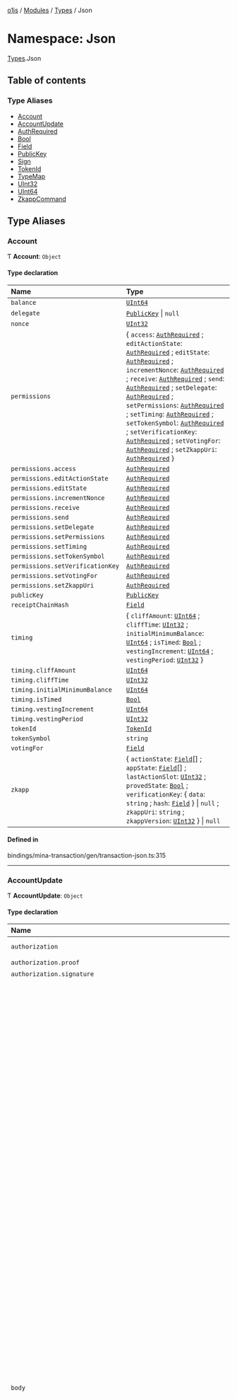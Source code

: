 [o1js](../README.md) / [Modules](../modules.md) / [Types](Types.md) / Json

# Namespace: Json

[Types](Types.md).Json

## Table of contents

### Type Aliases

- [Account](Types.Json.md#account)
- [AccountUpdate](Types.Json.md#accountupdate)
- [AuthRequired](Types.Json.md#authrequired)
- [Bool](Types.Json.md#bool)
- [Field](Types.Json.md#field)
- [PublicKey](Types.Json.md#publickey)
- [Sign](Types.Json.md#sign)
- [TokenId](Types.Json.md#tokenid)
- [TypeMap](Types.Json.md#typemap)
- [UInt32](Types.Json.md#uint32)
- [UInt64](Types.Json.md#uint64)
- [ZkappCommand](Types.Json.md#zkappcommand)

## Type Aliases

### Account

Ƭ **Account**: `Object`

#### Type declaration

| Name | Type |
| :------ | :------ |
| `balance` | [`UInt64`](Types.Json.md#uint64) |
| `delegate` | [`PublicKey`](Types.Json.md#publickey) \| ``null`` |
| `nonce` | [`UInt32`](Types.Json.md#uint32) |
| `permissions` | \{ `access`: [`AuthRequired`](Types.Json.md#authrequired) ; `editActionState`: [`AuthRequired`](Types.Json.md#authrequired) ; `editState`: [`AuthRequired`](Types.Json.md#authrequired) ; `incrementNonce`: [`AuthRequired`](Types.Json.md#authrequired) ; `receive`: [`AuthRequired`](Types.Json.md#authrequired) ; `send`: [`AuthRequired`](Types.Json.md#authrequired) ; `setDelegate`: [`AuthRequired`](Types.Json.md#authrequired) ; `setPermissions`: [`AuthRequired`](Types.Json.md#authrequired) ; `setTiming`: [`AuthRequired`](Types.Json.md#authrequired) ; `setTokenSymbol`: [`AuthRequired`](Types.Json.md#authrequired) ; `setVerificationKey`: [`AuthRequired`](Types.Json.md#authrequired) ; `setVotingFor`: [`AuthRequired`](Types.Json.md#authrequired) ; `setZkappUri`: [`AuthRequired`](Types.Json.md#authrequired)  } |
| `permissions.access` | [`AuthRequired`](Types.Json.md#authrequired) |
| `permissions.editActionState` | [`AuthRequired`](Types.Json.md#authrequired) |
| `permissions.editState` | [`AuthRequired`](Types.Json.md#authrequired) |
| `permissions.incrementNonce` | [`AuthRequired`](Types.Json.md#authrequired) |
| `permissions.receive` | [`AuthRequired`](Types.Json.md#authrequired) |
| `permissions.send` | [`AuthRequired`](Types.Json.md#authrequired) |
| `permissions.setDelegate` | [`AuthRequired`](Types.Json.md#authrequired) |
| `permissions.setPermissions` | [`AuthRequired`](Types.Json.md#authrequired) |
| `permissions.setTiming` | [`AuthRequired`](Types.Json.md#authrequired) |
| `permissions.setTokenSymbol` | [`AuthRequired`](Types.Json.md#authrequired) |
| `permissions.setVerificationKey` | [`AuthRequired`](Types.Json.md#authrequired) |
| `permissions.setVotingFor` | [`AuthRequired`](Types.Json.md#authrequired) |
| `permissions.setZkappUri` | [`AuthRequired`](Types.Json.md#authrequired) |
| `publicKey` | [`PublicKey`](Types.Json.md#publickey) |
| `receiptChainHash` | [`Field`](Types.Json.md#field) |
| `timing` | \{ `cliffAmount`: [`UInt64`](Types.Json.md#uint64) ; `cliffTime`: [`UInt32`](Types.Json.md#uint32) ; `initialMinimumBalance`: [`UInt64`](Types.Json.md#uint64) ; `isTimed`: [`Bool`](Types.Json.md#bool) ; `vestingIncrement`: [`UInt64`](Types.Json.md#uint64) ; `vestingPeriod`: [`UInt32`](Types.Json.md#uint32)  } |
| `timing.cliffAmount` | [`UInt64`](Types.Json.md#uint64) |
| `timing.cliffTime` | [`UInt32`](Types.Json.md#uint32) |
| `timing.initialMinimumBalance` | [`UInt64`](Types.Json.md#uint64) |
| `timing.isTimed` | [`Bool`](Types.Json.md#bool) |
| `timing.vestingIncrement` | [`UInt64`](Types.Json.md#uint64) |
| `timing.vestingPeriod` | [`UInt32`](Types.Json.md#uint32) |
| `tokenId` | [`TokenId`](Types.Json.md#tokenid) |
| `tokenSymbol` | `string` |
| `votingFor` | [`Field`](Types.Json.md#field) |
| `zkapp` | \{ `actionState`: [`Field`](Types.Json.md#field)[] ; `appState`: [`Field`](Types.Json.md#field)[] ; `lastActionSlot`: [`UInt32`](Types.Json.md#uint32) ; `provedState`: [`Bool`](Types.Json.md#bool) ; `verificationKey`: \{ `data`: `string` ; `hash`: [`Field`](Types.Json.md#field)  } \| ``null`` ; `zkappUri`: `string` ; `zkappVersion`: [`UInt32`](Types.Json.md#uint32)  } \| ``null`` |

#### Defined in

bindings/mina-transaction/gen/transaction-json.ts:315

___

### AccountUpdate

Ƭ **AccountUpdate**: `Object`

#### Type declaration

| Name | Type |
| :------ | :------ |
| `authorization` | \{ `proof`: `string` \| ``null`` ; `signature`: `string` \| ``null``  } |
| `authorization.proof` | `string` \| ``null`` |
| `authorization.signature` | `string` \| ``null`` |
| `body` | \{ `actions`: [`Field`](Types.Json.md#field)[][] ; `authorizationKind`: \{ `isProved`: [`Bool`](Types.Json.md#bool) ; `isSigned`: [`Bool`](Types.Json.md#bool) ; `verificationKeyHash`: [`Field`](Types.Json.md#field)  } ; `balanceChange`: \{ `magnitude`: [`UInt64`](Types.Json.md#uint64) ; `sgn`: [`Sign`](Types.Json.md#sign)  } ; `callData`: [`Field`](Types.Json.md#field) ; `callDepth`: `number` ; `events`: [`Field`](Types.Json.md#field)[][] ; `implicitAccountCreationFee`: [`Bool`](Types.Json.md#bool) ; `incrementNonce`: [`Bool`](Types.Json.md#bool) ; `mayUseToken`: \{ `inheritFromParent`: [`Bool`](Types.Json.md#bool) ; `parentsOwnToken`: [`Bool`](Types.Json.md#bool)  } ; `preconditions`: \{ `account`: \{ `actionState`: [`Field`](Types.Json.md#field) \| ``null`` ; `balance`: \{ `lower`: [`UInt64`](Types.Json.md#uint64) ; `upper`: [`UInt64`](Types.Json.md#uint64)  } \| ``null`` ; `delegate`: [`PublicKey`](Types.Json.md#publickey) \| ``null`` ; `isNew`: [`Bool`](Types.Json.md#bool) \| ``null`` ; `nonce`: \{ `lower`: [`UInt32`](Types.Json.md#uint32) ; `upper`: [`UInt32`](Types.Json.md#uint32)  } \| ``null`` ; `provedState`: [`Bool`](Types.Json.md#bool) \| ``null`` ; `receiptChainHash`: [`Field`](Types.Json.md#field) \| ``null`` ; `state`: ([`Field`](Types.Json.md#field) \| ``null``)[]  } ; `network`: \{ `blockchainLength`: \{ `lower`: [`UInt32`](Types.Json.md#uint32) ; `upper`: [`UInt32`](Types.Json.md#uint32)  } \| ``null`` ; `globalSlotSinceGenesis`: \{ `lower`: [`UInt32`](Types.Json.md#uint32) ; `upper`: [`UInt32`](Types.Json.md#uint32)  } \| ``null`` ; `minWindowDensity`: \{ `lower`: [`UInt32`](Types.Json.md#uint32) ; `upper`: [`UInt32`](Types.Json.md#uint32)  } \| ``null`` ; `nextEpochData`: \{ `epochLength`: \{ `lower`: [`UInt32`](Types.Json.md#uint32) ; `upper`: [`UInt32`](Types.Json.md#uint32)  } \| ``null`` ; `ledger`: \{ `hash`: [`Field`](Types.Json.md#field) \| ``null`` ; `totalCurrency`: \{ `lower`: [`UInt64`](Types.Json.md#uint64) ; `upper`: [`UInt64`](Types.Json.md#uint64)  } \| ``null``  } ; `lockCheckpoint`: [`Field`](Types.Json.md#field) \| ``null`` ; `seed`: [`Field`](Types.Json.md#field) \| ``null`` ; `startCheckpoint`: [`Field`](Types.Json.md#field) \| ``null``  } ; `snarkedLedgerHash`: [`Field`](Types.Json.md#field) \| ``null`` ; `stakingEpochData`: \{ `epochLength`: \{ `lower`: [`UInt32`](Types.Json.md#uint32) ; `upper`: [`UInt32`](Types.Json.md#uint32)  } \| ``null`` ; `ledger`: \{ `hash`: [`Field`](Types.Json.md#field) \| ``null`` ; `totalCurrency`: \{ `lower`: [`UInt64`](Types.Json.md#uint64) ; `upper`: [`UInt64`](Types.Json.md#uint64)  } \| ``null``  } ; `lockCheckpoint`: [`Field`](Types.Json.md#field) \| ``null`` ; `seed`: [`Field`](Types.Json.md#field) \| ``null`` ; `startCheckpoint`: [`Field`](Types.Json.md#field) \| ``null``  } ; `totalCurrency`: \{ `lower`: [`UInt64`](Types.Json.md#uint64) ; `upper`: [`UInt64`](Types.Json.md#uint64)  } \| ``null``  } ; `validWhile`: \{ `lower`: [`UInt32`](Types.Json.md#uint32) ; `upper`: [`UInt32`](Types.Json.md#uint32)  } \| ``null``  } ; `publicKey`: [`PublicKey`](Types.Json.md#publickey) ; `tokenId`: [`TokenId`](Types.Json.md#tokenid) ; `update`: \{ `appState`: ([`Field`](Types.Json.md#field) \| ``null``)[] ; `delegate`: [`PublicKey`](Types.Json.md#publickey) \| ``null`` ; `permissions`: \{ `access`: [`AuthRequired`](Types.Json.md#authrequired) ; `editActionState`: [`AuthRequired`](Types.Json.md#authrequired) ; `editState`: [`AuthRequired`](Types.Json.md#authrequired) ; `incrementNonce`: [`AuthRequired`](Types.Json.md#authrequired) ; `receive`: [`AuthRequired`](Types.Json.md#authrequired) ; `send`: [`AuthRequired`](Types.Json.md#authrequired) ; `setDelegate`: [`AuthRequired`](Types.Json.md#authrequired) ; `setPermissions`: [`AuthRequired`](Types.Json.md#authrequired) ; `setTiming`: [`AuthRequired`](Types.Json.md#authrequired) ; `setTokenSymbol`: [`AuthRequired`](Types.Json.md#authrequired) ; `setVerificationKey`: [`AuthRequired`](Types.Json.md#authrequired) ; `setVotingFor`: [`AuthRequired`](Types.Json.md#authrequired) ; `setZkappUri`: [`AuthRequired`](Types.Json.md#authrequired)  } \| ``null`` ; `timing`: \{ `cliffAmount`: [`UInt64`](Types.Json.md#uint64) ; `cliffTime`: [`UInt32`](Types.Json.md#uint32) ; `initialMinimumBalance`: [`UInt64`](Types.Json.md#uint64) ; `vestingIncrement`: [`UInt64`](Types.Json.md#uint64) ; `vestingPeriod`: [`UInt32`](Types.Json.md#uint32)  } \| ``null`` ; `tokenSymbol`: `string` \| ``null`` ; `verificationKey`: \{ `data`: `string` ; `hash`: [`Field`](Types.Json.md#field)  } \| ``null`` ; `votingFor`: [`Field`](Types.Json.md#field) \| ``null`` ; `zkappUri`: `string` \| ``null``  } ; `useFullCommitment`: [`Bool`](Types.Json.md#bool)  } |
| `body.actions` | [`Field`](Types.Json.md#field)[][] |
| `body.authorizationKind` | \{ `isProved`: [`Bool`](Types.Json.md#bool) ; `isSigned`: [`Bool`](Types.Json.md#bool) ; `verificationKeyHash`: [`Field`](Types.Json.md#field)  } |
| `body.authorizationKind.isProved` | [`Bool`](Types.Json.md#bool) |
| `body.authorizationKind.isSigned` | [`Bool`](Types.Json.md#bool) |
| `body.authorizationKind.verificationKeyHash` | [`Field`](Types.Json.md#field) |
| `body.balanceChange` | \{ `magnitude`: [`UInt64`](Types.Json.md#uint64) ; `sgn`: [`Sign`](Types.Json.md#sign)  } |
| `body.balanceChange.magnitude` | [`UInt64`](Types.Json.md#uint64) |
| `body.balanceChange.sgn` | [`Sign`](Types.Json.md#sign) |
| `body.callData` | [`Field`](Types.Json.md#field) |
| `body.callDepth` | `number` |
| `body.events` | [`Field`](Types.Json.md#field)[][] |
| `body.implicitAccountCreationFee` | [`Bool`](Types.Json.md#bool) |
| `body.incrementNonce` | [`Bool`](Types.Json.md#bool) |
| `body.mayUseToken` | \{ `inheritFromParent`: [`Bool`](Types.Json.md#bool) ; `parentsOwnToken`: [`Bool`](Types.Json.md#bool)  } |
| `body.mayUseToken.inheritFromParent` | [`Bool`](Types.Json.md#bool) |
| `body.mayUseToken.parentsOwnToken` | [`Bool`](Types.Json.md#bool) |
| `body.preconditions` | \{ `account`: \{ `actionState`: [`Field`](Types.Json.md#field) \| ``null`` ; `balance`: \{ `lower`: [`UInt64`](Types.Json.md#uint64) ; `upper`: [`UInt64`](Types.Json.md#uint64)  } \| ``null`` ; `delegate`: [`PublicKey`](Types.Json.md#publickey) \| ``null`` ; `isNew`: [`Bool`](Types.Json.md#bool) \| ``null`` ; `nonce`: \{ `lower`: [`UInt32`](Types.Json.md#uint32) ; `upper`: [`UInt32`](Types.Json.md#uint32)  } \| ``null`` ; `provedState`: [`Bool`](Types.Json.md#bool) \| ``null`` ; `receiptChainHash`: [`Field`](Types.Json.md#field) \| ``null`` ; `state`: ([`Field`](Types.Json.md#field) \| ``null``)[]  } ; `network`: \{ `blockchainLength`: \{ `lower`: [`UInt32`](Types.Json.md#uint32) ; `upper`: [`UInt32`](Types.Json.md#uint32)  } \| ``null`` ; `globalSlotSinceGenesis`: \{ `lower`: [`UInt32`](Types.Json.md#uint32) ; `upper`: [`UInt32`](Types.Json.md#uint32)  } \| ``null`` ; `minWindowDensity`: \{ `lower`: [`UInt32`](Types.Json.md#uint32) ; `upper`: [`UInt32`](Types.Json.md#uint32)  } \| ``null`` ; `nextEpochData`: \{ `epochLength`: \{ `lower`: [`UInt32`](Types.Json.md#uint32) ; `upper`: [`UInt32`](Types.Json.md#uint32)  } \| ``null`` ; `ledger`: \{ `hash`: [`Field`](Types.Json.md#field) \| ``null`` ; `totalCurrency`: \{ `lower`: [`UInt64`](Types.Json.md#uint64) ; `upper`: [`UInt64`](Types.Json.md#uint64)  } \| ``null``  } ; `lockCheckpoint`: [`Field`](Types.Json.md#field) \| ``null`` ; `seed`: [`Field`](Types.Json.md#field) \| ``null`` ; `startCheckpoint`: [`Field`](Types.Json.md#field) \| ``null``  } ; `snarkedLedgerHash`: [`Field`](Types.Json.md#field) \| ``null`` ; `stakingEpochData`: \{ `epochLength`: \{ `lower`: [`UInt32`](Types.Json.md#uint32) ; `upper`: [`UInt32`](Types.Json.md#uint32)  } \| ``null`` ; `ledger`: \{ `hash`: [`Field`](Types.Json.md#field) \| ``null`` ; `totalCurrency`: \{ `lower`: [`UInt64`](Types.Json.md#uint64) ; `upper`: [`UInt64`](Types.Json.md#uint64)  } \| ``null``  } ; `lockCheckpoint`: [`Field`](Types.Json.md#field) \| ``null`` ; `seed`: [`Field`](Types.Json.md#field) \| ``null`` ; `startCheckpoint`: [`Field`](Types.Json.md#field) \| ``null``  } ; `totalCurrency`: \{ `lower`: [`UInt64`](Types.Json.md#uint64) ; `upper`: [`UInt64`](Types.Json.md#uint64)  } \| ``null``  } ; `validWhile`: \{ `lower`: [`UInt32`](Types.Json.md#uint32) ; `upper`: [`UInt32`](Types.Json.md#uint32)  } \| ``null``  } |
| `body.preconditions.account` | \{ `actionState`: [`Field`](Types.Json.md#field) \| ``null`` ; `balance`: \{ `lower`: [`UInt64`](Types.Json.md#uint64) ; `upper`: [`UInt64`](Types.Json.md#uint64)  } \| ``null`` ; `delegate`: [`PublicKey`](Types.Json.md#publickey) \| ``null`` ; `isNew`: [`Bool`](Types.Json.md#bool) \| ``null`` ; `nonce`: \{ `lower`: [`UInt32`](Types.Json.md#uint32) ; `upper`: [`UInt32`](Types.Json.md#uint32)  } \| ``null`` ; `provedState`: [`Bool`](Types.Json.md#bool) \| ``null`` ; `receiptChainHash`: [`Field`](Types.Json.md#field) \| ``null`` ; `state`: ([`Field`](Types.Json.md#field) \| ``null``)[]  } |
| `body.preconditions.account.actionState` | [`Field`](Types.Json.md#field) \| ``null`` |
| `body.preconditions.account.balance` | \{ `lower`: [`UInt64`](Types.Json.md#uint64) ; `upper`: [`UInt64`](Types.Json.md#uint64)  } \| ``null`` |
| `body.preconditions.account.delegate` | [`PublicKey`](Types.Json.md#publickey) \| ``null`` |
| `body.preconditions.account.isNew` | [`Bool`](Types.Json.md#bool) \| ``null`` |
| `body.preconditions.account.nonce` | \{ `lower`: [`UInt32`](Types.Json.md#uint32) ; `upper`: [`UInt32`](Types.Json.md#uint32)  } \| ``null`` |
| `body.preconditions.account.provedState` | [`Bool`](Types.Json.md#bool) \| ``null`` |
| `body.preconditions.account.receiptChainHash` | [`Field`](Types.Json.md#field) \| ``null`` |
| `body.preconditions.account.state` | ([`Field`](Types.Json.md#field) \| ``null``)[] |
| `body.preconditions.network` | \{ `blockchainLength`: \{ `lower`: [`UInt32`](Types.Json.md#uint32) ; `upper`: [`UInt32`](Types.Json.md#uint32)  } \| ``null`` ; `globalSlotSinceGenesis`: \{ `lower`: [`UInt32`](Types.Json.md#uint32) ; `upper`: [`UInt32`](Types.Json.md#uint32)  } \| ``null`` ; `minWindowDensity`: \{ `lower`: [`UInt32`](Types.Json.md#uint32) ; `upper`: [`UInt32`](Types.Json.md#uint32)  } \| ``null`` ; `nextEpochData`: \{ `epochLength`: \{ `lower`: [`UInt32`](Types.Json.md#uint32) ; `upper`: [`UInt32`](Types.Json.md#uint32)  } \| ``null`` ; `ledger`: \{ `hash`: [`Field`](Types.Json.md#field) \| ``null`` ; `totalCurrency`: \{ `lower`: [`UInt64`](Types.Json.md#uint64) ; `upper`: [`UInt64`](Types.Json.md#uint64)  } \| ``null``  } ; `lockCheckpoint`: [`Field`](Types.Json.md#field) \| ``null`` ; `seed`: [`Field`](Types.Json.md#field) \| ``null`` ; `startCheckpoint`: [`Field`](Types.Json.md#field) \| ``null``  } ; `snarkedLedgerHash`: [`Field`](Types.Json.md#field) \| ``null`` ; `stakingEpochData`: \{ `epochLength`: \{ `lower`: [`UInt32`](Types.Json.md#uint32) ; `upper`: [`UInt32`](Types.Json.md#uint32)  } \| ``null`` ; `ledger`: \{ `hash`: [`Field`](Types.Json.md#field) \| ``null`` ; `totalCurrency`: \{ `lower`: [`UInt64`](Types.Json.md#uint64) ; `upper`: [`UInt64`](Types.Json.md#uint64)  } \| ``null``  } ; `lockCheckpoint`: [`Field`](Types.Json.md#field) \| ``null`` ; `seed`: [`Field`](Types.Json.md#field) \| ``null`` ; `startCheckpoint`: [`Field`](Types.Json.md#field) \| ``null``  } ; `totalCurrency`: \{ `lower`: [`UInt64`](Types.Json.md#uint64) ; `upper`: [`UInt64`](Types.Json.md#uint64)  } \| ``null``  } |
| `body.preconditions.network.blockchainLength` | \{ `lower`: [`UInt32`](Types.Json.md#uint32) ; `upper`: [`UInt32`](Types.Json.md#uint32)  } \| ``null`` |
| `body.preconditions.network.globalSlotSinceGenesis` | \{ `lower`: [`UInt32`](Types.Json.md#uint32) ; `upper`: [`UInt32`](Types.Json.md#uint32)  } \| ``null`` |
| `body.preconditions.network.minWindowDensity` | \{ `lower`: [`UInt32`](Types.Json.md#uint32) ; `upper`: [`UInt32`](Types.Json.md#uint32)  } \| ``null`` |
| `body.preconditions.network.nextEpochData` | \{ `epochLength`: \{ `lower`: [`UInt32`](Types.Json.md#uint32) ; `upper`: [`UInt32`](Types.Json.md#uint32)  } \| ``null`` ; `ledger`: \{ `hash`: [`Field`](Types.Json.md#field) \| ``null`` ; `totalCurrency`: \{ `lower`: [`UInt64`](Types.Json.md#uint64) ; `upper`: [`UInt64`](Types.Json.md#uint64)  } \| ``null``  } ; `lockCheckpoint`: [`Field`](Types.Json.md#field) \| ``null`` ; `seed`: [`Field`](Types.Json.md#field) \| ``null`` ; `startCheckpoint`: [`Field`](Types.Json.md#field) \| ``null``  } |
| `body.preconditions.network.nextEpochData.epochLength` | \{ `lower`: [`UInt32`](Types.Json.md#uint32) ; `upper`: [`UInt32`](Types.Json.md#uint32)  } \| ``null`` |
| `body.preconditions.network.nextEpochData.ledger` | \{ `hash`: [`Field`](Types.Json.md#field) \| ``null`` ; `totalCurrency`: \{ `lower`: [`UInt64`](Types.Json.md#uint64) ; `upper`: [`UInt64`](Types.Json.md#uint64)  } \| ``null``  } |
| `body.preconditions.network.nextEpochData.ledger.hash` | [`Field`](Types.Json.md#field) \| ``null`` |
| `body.preconditions.network.nextEpochData.ledger.totalCurrency` | \{ `lower`: [`UInt64`](Types.Json.md#uint64) ; `upper`: [`UInt64`](Types.Json.md#uint64)  } \| ``null`` |
| `body.preconditions.network.nextEpochData.lockCheckpoint` | [`Field`](Types.Json.md#field) \| ``null`` |
| `body.preconditions.network.nextEpochData.seed` | [`Field`](Types.Json.md#field) \| ``null`` |
| `body.preconditions.network.nextEpochData.startCheckpoint` | [`Field`](Types.Json.md#field) \| ``null`` |
| `body.preconditions.network.snarkedLedgerHash` | [`Field`](Types.Json.md#field) \| ``null`` |
| `body.preconditions.network.stakingEpochData` | \{ `epochLength`: \{ `lower`: [`UInt32`](Types.Json.md#uint32) ; `upper`: [`UInt32`](Types.Json.md#uint32)  } \| ``null`` ; `ledger`: \{ `hash`: [`Field`](Types.Json.md#field) \| ``null`` ; `totalCurrency`: \{ `lower`: [`UInt64`](Types.Json.md#uint64) ; `upper`: [`UInt64`](Types.Json.md#uint64)  } \| ``null``  } ; `lockCheckpoint`: [`Field`](Types.Json.md#field) \| ``null`` ; `seed`: [`Field`](Types.Json.md#field) \| ``null`` ; `startCheckpoint`: [`Field`](Types.Json.md#field) \| ``null``  } |
| `body.preconditions.network.stakingEpochData.epochLength` | \{ `lower`: [`UInt32`](Types.Json.md#uint32) ; `upper`: [`UInt32`](Types.Json.md#uint32)  } \| ``null`` |
| `body.preconditions.network.stakingEpochData.ledger` | \{ `hash`: [`Field`](Types.Json.md#field) \| ``null`` ; `totalCurrency`: \{ `lower`: [`UInt64`](Types.Json.md#uint64) ; `upper`: [`UInt64`](Types.Json.md#uint64)  } \| ``null``  } |
| `body.preconditions.network.stakingEpochData.ledger.hash` | [`Field`](Types.Json.md#field) \| ``null`` |
| `body.preconditions.network.stakingEpochData.ledger.totalCurrency` | \{ `lower`: [`UInt64`](Types.Json.md#uint64) ; `upper`: [`UInt64`](Types.Json.md#uint64)  } \| ``null`` |
| `body.preconditions.network.stakingEpochData.lockCheckpoint` | [`Field`](Types.Json.md#field) \| ``null`` |
| `body.preconditions.network.stakingEpochData.seed` | [`Field`](Types.Json.md#field) \| ``null`` |
| `body.preconditions.network.stakingEpochData.startCheckpoint` | [`Field`](Types.Json.md#field) \| ``null`` |
| `body.preconditions.network.totalCurrency` | \{ `lower`: [`UInt64`](Types.Json.md#uint64) ; `upper`: [`UInt64`](Types.Json.md#uint64)  } \| ``null`` |
| `body.preconditions.validWhile` | \{ `lower`: [`UInt32`](Types.Json.md#uint32) ; `upper`: [`UInt32`](Types.Json.md#uint32)  } \| ``null`` |
| `body.publicKey` | [`PublicKey`](Types.Json.md#publickey) |
| `body.tokenId` | [`TokenId`](Types.Json.md#tokenid) |
| `body.update` | \{ `appState`: ([`Field`](Types.Json.md#field) \| ``null``)[] ; `delegate`: [`PublicKey`](Types.Json.md#publickey) \| ``null`` ; `permissions`: \{ `access`: [`AuthRequired`](Types.Json.md#authrequired) ; `editActionState`: [`AuthRequired`](Types.Json.md#authrequired) ; `editState`: [`AuthRequired`](Types.Json.md#authrequired) ; `incrementNonce`: [`AuthRequired`](Types.Json.md#authrequired) ; `receive`: [`AuthRequired`](Types.Json.md#authrequired) ; `send`: [`AuthRequired`](Types.Json.md#authrequired) ; `setDelegate`: [`AuthRequired`](Types.Json.md#authrequired) ; `setPermissions`: [`AuthRequired`](Types.Json.md#authrequired) ; `setTiming`: [`AuthRequired`](Types.Json.md#authrequired) ; `setTokenSymbol`: [`AuthRequired`](Types.Json.md#authrequired) ; `setVerificationKey`: [`AuthRequired`](Types.Json.md#authrequired) ; `setVotingFor`: [`AuthRequired`](Types.Json.md#authrequired) ; `setZkappUri`: [`AuthRequired`](Types.Json.md#authrequired)  } \| ``null`` ; `timing`: \{ `cliffAmount`: [`UInt64`](Types.Json.md#uint64) ; `cliffTime`: [`UInt32`](Types.Json.md#uint32) ; `initialMinimumBalance`: [`UInt64`](Types.Json.md#uint64) ; `vestingIncrement`: [`UInt64`](Types.Json.md#uint64) ; `vestingPeriod`: [`UInt32`](Types.Json.md#uint32)  } \| ``null`` ; `tokenSymbol`: `string` \| ``null`` ; `verificationKey`: \{ `data`: `string` ; `hash`: [`Field`](Types.Json.md#field)  } \| ``null`` ; `votingFor`: [`Field`](Types.Json.md#field) \| ``null`` ; `zkappUri`: `string` \| ``null``  } |
| `body.update.appState` | ([`Field`](Types.Json.md#field) \| ``null``)[] |
| `body.update.delegate` | [`PublicKey`](Types.Json.md#publickey) \| ``null`` |
| `body.update.permissions` | \{ `access`: [`AuthRequired`](Types.Json.md#authrequired) ; `editActionState`: [`AuthRequired`](Types.Json.md#authrequired) ; `editState`: [`AuthRequired`](Types.Json.md#authrequired) ; `incrementNonce`: [`AuthRequired`](Types.Json.md#authrequired) ; `receive`: [`AuthRequired`](Types.Json.md#authrequired) ; `send`: [`AuthRequired`](Types.Json.md#authrequired) ; `setDelegate`: [`AuthRequired`](Types.Json.md#authrequired) ; `setPermissions`: [`AuthRequired`](Types.Json.md#authrequired) ; `setTiming`: [`AuthRequired`](Types.Json.md#authrequired) ; `setTokenSymbol`: [`AuthRequired`](Types.Json.md#authrequired) ; `setVerificationKey`: [`AuthRequired`](Types.Json.md#authrequired) ; `setVotingFor`: [`AuthRequired`](Types.Json.md#authrequired) ; `setZkappUri`: [`AuthRequired`](Types.Json.md#authrequired)  } \| ``null`` |
| `body.update.timing` | \{ `cliffAmount`: [`UInt64`](Types.Json.md#uint64) ; `cliffTime`: [`UInt32`](Types.Json.md#uint32) ; `initialMinimumBalance`: [`UInt64`](Types.Json.md#uint64) ; `vestingIncrement`: [`UInt64`](Types.Json.md#uint64) ; `vestingPeriod`: [`UInt32`](Types.Json.md#uint32)  } \| ``null`` |
| `body.update.tokenSymbol` | `string` \| ``null`` |
| `body.update.verificationKey` | \{ `data`: `string` ; `hash`: [`Field`](Types.Json.md#field)  } \| ``null`` |
| `body.update.votingFor` | [`Field`](Types.Json.md#field) \| ``null`` |
| `body.update.zkappUri` | `string` \| ``null`` |
| `body.useFullCommitment` | [`Bool`](Types.Json.md#bool) |

#### Defined in

bindings/mina-transaction/gen/transaction-json.ts:178

___

### AuthRequired

Ƭ **AuthRequired**: ``"Signature"`` \| ``"Proof"`` \| ``"Either"`` \| ``"None"`` \| ``"Impossible"``

#### Defined in

bindings/mina-transaction/transaction-leaves-json.ts:9

___

### Bool

Ƭ **Bool**: `boolean`

#### Defined in

bindings/mina-transaction/transaction-leaves-json.ts:4

___

### Field

Ƭ **Field**: `string`

#### Defined in

bindings/mina-transaction/transaction-leaves-json.ts:3

___

### PublicKey

Ƭ **PublicKey**: `string`

#### Defined in

bindings/mina-transaction/transaction-leaves-json.ts:7

___

### Sign

Ƭ **Sign**: ``"Positive"`` \| ``"Negative"``

#### Defined in

bindings/mina-transaction/transaction-leaves-json.ts:8

___

### TokenId

Ƭ **TokenId**: [`Field`](Types.Json.md#field)

#### Defined in

bindings/mina-transaction/transaction-leaves-json.ts:10

___

### TypeMap

Ƭ **TypeMap**: `Object`

#### Type declaration

| Name | Type |
| :------ | :------ |
| `AuthRequired` | [`AuthRequired`](Types.Json.md#authrequired) |
| `Bool` | [`Bool`](Types.Json.md#bool) |
| `Field` | [`Field`](Types.Json.md#field) |
| `PublicKey` | [`PublicKey`](Types.Json.md#publickey) |
| `Sign` | [`Sign`](Types.Json.md#sign) |
| `TokenId` | [`TokenId`](Types.Json.md#tokenid) |
| `UInt32` | [`UInt32`](Types.Json.md#uint32) |
| `UInt64` | [`UInt64`](Types.Json.md#uint64) |

#### Defined in

bindings/mina-transaction/gen/transaction-json.ts:18

___

### UInt32

Ƭ **UInt32**: `string`

#### Defined in

bindings/mina-transaction/transaction-leaves-json.ts:6

___

### UInt64

Ƭ **UInt64**: `string`

#### Defined in

bindings/mina-transaction/transaction-leaves-json.ts:5

___

### ZkappCommand

Ƭ **ZkappCommand**: `Object`

#### Type declaration

| Name | Type |
| :------ | :------ |
| `accountUpdates` | \{ `authorization`: \{ `proof`: `string` \| ``null`` ; `signature`: `string` \| ``null``  } ; `body`: \{ `actions`: [`Field`](Types.Json.md#field)[][] ; `authorizationKind`: \{ `isProved`: [`Bool`](Types.Json.md#bool) ; `isSigned`: [`Bool`](Types.Json.md#bool) ; `verificationKeyHash`: [`Field`](Types.Json.md#field)  } ; `balanceChange`: \{ `magnitude`: [`UInt64`](Types.Json.md#uint64) ; `sgn`: [`Sign`](Types.Json.md#sign)  } ; `callData`: [`Field`](Types.Json.md#field) ; `callDepth`: `number` ; `events`: [`Field`](Types.Json.md#field)[][] ; `implicitAccountCreationFee`: [`Bool`](Types.Json.md#bool) ; `incrementNonce`: [`Bool`](Types.Json.md#bool) ; `mayUseToken`: \{ `inheritFromParent`: [`Bool`](Types.Json.md#bool) ; `parentsOwnToken`: [`Bool`](Types.Json.md#bool)  } ; `preconditions`: \{ `account`: \{ `actionState`: [`Field`](Types.Json.md#field) \| ``null`` ; `balance`: \{ `lower`: [`UInt64`](Types.Json.md#uint64) ; `upper`: [`UInt64`](Types.Json.md#uint64)  } \| ``null`` ; `delegate`: [`PublicKey`](Types.Json.md#publickey) \| ``null`` ; `isNew`: [`Bool`](Types.Json.md#bool) \| ``null`` ; `nonce`: \{ `lower`: [`UInt32`](Types.Json.md#uint32) ; `upper`: [`UInt32`](Types.Json.md#uint32)  } \| ``null`` ; `provedState`: [`Bool`](Types.Json.md#bool) \| ``null`` ; `receiptChainHash`: [`Field`](Types.Json.md#field) \| ``null`` ; `state`: ([`Field`](Types.Json.md#field) \| ``null``)[]  } ; `network`: \{ `blockchainLength`: \{ `lower`: [`UInt32`](Types.Json.md#uint32) ; `upper`: [`UInt32`](Types.Json.md#uint32)  } \| ``null`` ; `globalSlotSinceGenesis`: \{ `lower`: [`UInt32`](Types.Json.md#uint32) ; `upper`: [`UInt32`](Types.Json.md#uint32)  } \| ``null`` ; `minWindowDensity`: \{ `lower`: [`UInt32`](Types.Json.md#uint32) ; `upper`: [`UInt32`](Types.Json.md#uint32)  } \| ``null`` ; `nextEpochData`: \{ `epochLength`: \{ `lower`: [`UInt32`](Types.Json.md#uint32) ; `upper`: [`UInt32`](Types.Json.md#uint32)  } \| ``null`` ; `ledger`: \{ `hash`: [`Field`](Types.Json.md#field) \| ``null`` ; `totalCurrency`: \{ `lower`: [`UInt64`](Types.Json.md#uint64) ; `upper`: [`UInt64`](Types.Json.md#uint64)  } \| ``null``  } ; `lockCheckpoint`: [`Field`](Types.Json.md#field) \| ``null`` ; `seed`: [`Field`](Types.Json.md#field) \| ``null`` ; `startCheckpoint`: [`Field`](Types.Json.md#field) \| ``null``  } ; `snarkedLedgerHash`: [`Field`](Types.Json.md#field) \| ``null`` ; `stakingEpochData`: \{ `epochLength`: \{ `lower`: [`UInt32`](Types.Json.md#uint32) ; `upper`: [`UInt32`](Types.Json.md#uint32)  } \| ``null`` ; `ledger`: \{ `hash`: [`Field`](Types.Json.md#field) \| ``null`` ; `totalCurrency`: \{ `lower`: [`UInt64`](Types.Json.md#uint64) ; `upper`: [`UInt64`](Types.Json.md#uint64)  } \| ``null``  } ; `lockCheckpoint`: [`Field`](Types.Json.md#field) \| ``null`` ; `seed`: [`Field`](Types.Json.md#field) \| ``null`` ; `startCheckpoint`: [`Field`](Types.Json.md#field) \| ``null``  } ; `totalCurrency`: \{ `lower`: [`UInt64`](Types.Json.md#uint64) ; `upper`: [`UInt64`](Types.Json.md#uint64)  } \| ``null``  } ; `validWhile`: \{ `lower`: [`UInt32`](Types.Json.md#uint32) ; `upper`: [`UInt32`](Types.Json.md#uint32)  } \| ``null``  } ; `publicKey`: [`PublicKey`](Types.Json.md#publickey) ; `tokenId`: [`TokenId`](Types.Json.md#tokenid) ; `update`: \{ `appState`: ([`Field`](Types.Json.md#field) \| ``null``)[] ; `delegate`: [`PublicKey`](Types.Json.md#publickey) \| ``null`` ; `permissions`: \{ `access`: [`AuthRequired`](Types.Json.md#authrequired) ; `editActionState`: [`AuthRequired`](Types.Json.md#authrequired) ; `editState`: [`AuthRequired`](Types.Json.md#authrequired) ; `incrementNonce`: [`AuthRequired`](Types.Json.md#authrequired) ; `receive`: [`AuthRequired`](Types.Json.md#authrequired) ; `send`: [`AuthRequired`](Types.Json.md#authrequired) ; `setDelegate`: [`AuthRequired`](Types.Json.md#authrequired) ; `setPermissions`: [`AuthRequired`](Types.Json.md#authrequired) ; `setTiming`: [`AuthRequired`](Types.Json.md#authrequired) ; `setTokenSymbol`: [`AuthRequired`](Types.Json.md#authrequired) ; `setVerificationKey`: [`AuthRequired`](Types.Json.md#authrequired) ; `setVotingFor`: [`AuthRequired`](Types.Json.md#authrequired) ; `setZkappUri`: [`AuthRequired`](Types.Json.md#authrequired)  } \| ``null`` ; `timing`: \{ `cliffAmount`: [`UInt64`](Types.Json.md#uint64) ; `cliffTime`: [`UInt32`](Types.Json.md#uint32) ; `initialMinimumBalance`: [`UInt64`](Types.Json.md#uint64) ; `vestingIncrement`: [`UInt64`](Types.Json.md#uint64) ; `vestingPeriod`: [`UInt32`](Types.Json.md#uint32)  } \| ``null`` ; `tokenSymbol`: `string` \| ``null`` ; `verificationKey`: \{ `data`: `string` ; `hash`: [`Field`](Types.Json.md#field)  } \| ``null`` ; `votingFor`: [`Field`](Types.Json.md#field) \| ``null`` ; `zkappUri`: `string` \| ``null``  } ; `useFullCommitment`: [`Bool`](Types.Json.md#bool)  }  }[] |
| `feePayer` | \{ `authorization`: `string` ; `body`: \{ `fee`: [`UInt64`](Types.Json.md#uint64) ; `nonce`: [`UInt32`](Types.Json.md#uint32) ; `publicKey`: [`PublicKey`](Types.Json.md#publickey) ; `validUntil`: [`UInt32`](Types.Json.md#uint32) \| ``null``  }  } |
| `feePayer.authorization` | `string` |
| `feePayer.body` | \{ `fee`: [`UInt64`](Types.Json.md#uint64) ; `nonce`: [`UInt32`](Types.Json.md#uint32) ; `publicKey`: [`PublicKey`](Types.Json.md#publickey) ; `validUntil`: [`UInt32`](Types.Json.md#uint32) \| ``null``  } |
| `feePayer.body.fee` | [`UInt64`](Types.Json.md#uint64) |
| `feePayer.body.nonce` | [`UInt32`](Types.Json.md#uint32) |
| `feePayer.body.publicKey` | [`PublicKey`](Types.Json.md#publickey) |
| `feePayer.body.validUntil` | [`UInt32`](Types.Json.md#uint32) \| ``null`` |
| `memo` | `string` |

#### Defined in

bindings/mina-transaction/gen/transaction-json.ts:29
